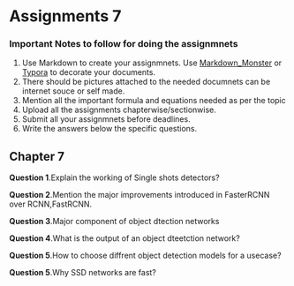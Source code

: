 ﻿# Assignments 7

### Important Notes to follow for doing the assignmnets

1. Use Markdown to create your assignmnets. Use <a href="https://markdownmonster.west-wind.com/" target="_blank">Markdown_Monster</a> or <a href="https://typora.io/" target="_blank">Typora</a> to decorate your documents. 
2. There should be pictures attached to the needed documnets can be internet souce or self made.
3. Mention all the important formula and equations needed as per the topic
4. Upload all the assignments chapterwise/sectionwise.
5. Submit all your assignmnets before deadlines.
6. Write the answers below the specific questions.


## Chapter 7 

**Question 1**.Explain the working of Single shots detectors?

**Question 2**.Mention the major improvements introduced in FasterRCNN over RCNN,FastRCNN.

**Question 3**.Major component of object dtection networks

**Question 4**.What is the output of an object dteetction network?

**Question 5**.How to choose diffrent object detection models for a usecase?

**Question 5**.Why SSD networks are fast?